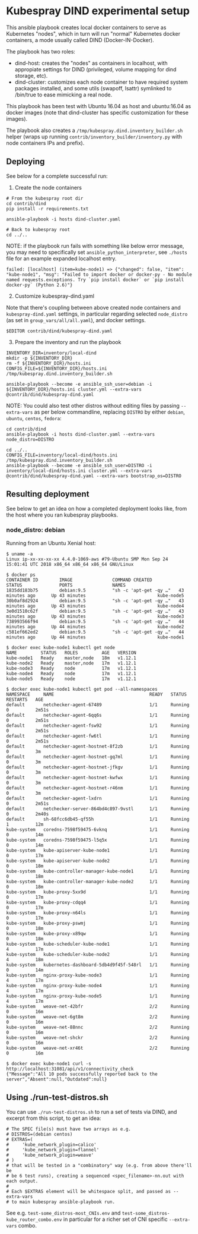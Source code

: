 # Kubespray DIND experimental setup

This ansible playbook creates local docker containers
to serve as Kubernetes "nodes", which in turn will run
"normal" Kubernetes docker containers, a mode usually
called DIND (Docker-IN-Docker).

The playbook has two roles:
- dind-host: creates the "nodes" as containers in localhost, with
  appropiate settings for DIND (privileged, volume mapping for dind
  storage, etc).
- dind-cluster: customizes each node container to have required
  system packages installed, and some utils (swapoff, lsattr)
  symlinked to /bin/true to ease mimicking a real node.

This playbook has been test with Ubuntu 16.04 as host and ubuntu:16.04
as docker images (note that dind-cluster has specific customization
for these images).

The playbook also creates a `/tmp/kubespray.dind.inventory_builder.sh`
helper (wraps up running `contrib/inventory_builder/inventory.py` with
node containers IPs and prefix).

## Deploying

See below for a complete successful run:

1. Create the node containers

~~~~
# From the kubespray root dir
cd contrib/dind
pip install -r requirements.txt

ansible-playbook -i hosts dind-cluster.yaml

# Back to kubespray root
cd ../..
~~~~

NOTE: if the playbook run fails with something like below error
message, you may need to specifically set `ansible_python_interpreter`,
see `./hosts` file for an example expanded localhost entry.

~~~
failed: [localhost] (item=kube-node1) => {"changed": false, "item": "kube-node1", "msg": "Failed to import docker or docker-py - No module named requests.exceptions. Try `pip install docker` or `pip install docker-py` (Python 2.6)"}
~~~

2. Customize kubespray-dind.yaml

Note that there's coupling between above created node containers
and `kubespray-dind.yaml` settings, in particular regarding selected `node_distro`
(as set in `group_vars/all/all.yaml`), and docker settings.

~~~
$EDITOR contrib/dind/kubespray-dind.yaml
~~~

3. Prepare the inventory and run the playbook

~~~
INVENTORY_DIR=inventory/local-dind
mkdir -p ${INVENTORY_DIR}
rm -f ${INVENTORY_DIR}/hosts.ini
CONFIG_FILE=${INVENTORY_DIR}/hosts.ini /tmp/kubespray.dind.inventory_builder.sh

ansible-playbook --become -e ansible_ssh_user=debian -i ${INVENTORY_DIR}/hosts.ini cluster.yml --extra-vars @contrib/dind/kubespray-dind.yaml
~~~

NOTE: You could also test other distros without editing files by
passing `--extra-vars` as per below commandline,
replacing `DISTRO` by either `debian`, `ubuntu`, `centos`, `fedora`:

~~~
cd contrib/dind
ansible-playbook -i hosts dind-cluster.yaml --extra-vars node_distro=DISTRO

cd ../..
CONFIG_FILE=inventory/local-dind/hosts.ini /tmp/kubespray.dind.inventory_builder.sh
ansible-playbook --become -e ansible_ssh_user=DISTRO -i inventory/local-dind/hosts.ini cluster.yml --extra-vars @contrib/dind/kubespray-dind.yaml --extra-vars bootstrap_os=DISTRO
~~~

## Resulting deployment

See below to get an idea on how a completed deployment looks like,
from the host where you ran kubespray playbooks.

### node_distro: debian

Running from an Ubuntu Xenial host:

~~~
$ uname -a
Linux ip-xx-xx-xx-xx 4.4.0-1069-aws #79-Ubuntu SMP Mon Sep 24
15:01:41 UTC 2018 x86_64 x86_64 x86_64 GNU/Linux

$ docker ps
CONTAINER ID        IMAGE               COMMAND CREATED             STATUS              PORTS               NAMES
1835dd183b75        debian:9.5          "sh -c 'apt-get -qy …"   43 minutes ago      Up 43 minutes                           kube-node5
30b0af8d2924        debian:9.5          "sh -c 'apt-get -qy …"   43 minutes ago      Up 43 minutes                           kube-node4
3e0d1510c62f        debian:9.5          "sh -c 'apt-get -qy …"   43 minutes ago      Up 43 minutes                           kube-node3
738993566f94        debian:9.5          "sh -c 'apt-get -qy …"   44 minutes ago      Up 44 minutes                           kube-node2
c581ef662ed2        debian:9.5          "sh -c 'apt-get -qy …"   44 minutes ago      Up 44 minutes                           kube-node1

$ docker exec kube-node1 kubectl get node
NAME         STATUS   ROLES         AGE   VERSION
kube-node1   Ready    master,node   18m   v1.12.1
kube-node2   Ready    master,node   17m   v1.12.1
kube-node3   Ready    node          17m   v1.12.1
kube-node4   Ready    node          17m   v1.12.1
kube-node5   Ready    node          17m   v1.12.1

$ docker exec kube-node1 kubectl get pod --all-namespaces
NAMESPACE     NAME                                    READY   STATUS    RESTARTS   AGE
default       netchecker-agent-67489                  1/1     Running   0          2m51s
default       netchecker-agent-6qq6s                  1/1     Running   0          2m51s
default       netchecker-agent-fsw92                  1/1     Running   0          2m51s
default       netchecker-agent-fw6tl                  1/1     Running   0          2m51s
default       netchecker-agent-hostnet-8f2zb          1/1     Running   0          3m
default       netchecker-agent-hostnet-gq7ml          1/1     Running   0          3m
default       netchecker-agent-hostnet-jfkgv          1/1     Running   0          3m
default       netchecker-agent-hostnet-kwfwx          1/1     Running   0          3m
default       netchecker-agent-hostnet-r46nm          1/1     Running   0          3m
default       netchecker-agent-lxdrn                  1/1     Running   0          2m51s
default       netchecker-server-864bd4c897-9vstl      1/1     Running   0          2m40s
default       sh-68fcc6db45-qf55h                     1/1     Running   1          12m
kube-system   coredns-7598f59475-6vknq                1/1     Running   0          14m
kube-system   coredns-7598f59475-l5q5x                1/1     Running   0          14m
kube-system   kube-apiserver-kube-node1               1/1     Running   0          17m
kube-system   kube-apiserver-kube-node2               1/1     Running   0          18m
kube-system   kube-controller-manager-kube-node1      1/1     Running   0          18m
kube-system   kube-controller-manager-kube-node2      1/1     Running   0          18m
kube-system   kube-proxy-5xx9d                        1/1     Running   0          17m
kube-system   kube-proxy-cdqq4                        1/1     Running   0          17m
kube-system   kube-proxy-n64ls                        1/1     Running   0          17m
kube-system   kube-proxy-pswmj                        1/1     Running   0          18m
kube-system   kube-proxy-x89qw                        1/1     Running   0          18m
kube-system   kube-scheduler-kube-node1               1/1     Running   4          17m
kube-system   kube-scheduler-kube-node2               1/1     Running   4          18m
kube-system   kubernetes-dashboard-5db4d9f45f-548rl   1/1     Running   0          14m
kube-system   nginx-proxy-kube-node3                  1/1     Running   4          17m
kube-system   nginx-proxy-kube-node4                  1/1     Running   4          17m
kube-system   nginx-proxy-kube-node5                  1/1     Running   4          17m
kube-system   weave-net-42bfr                         2/2     Running   0          16m
kube-system   weave-net-6gt8m                         2/2     Running   0          16m
kube-system   weave-net-88nnc                         2/2     Running   0          16m
kube-system   weave-net-shckr                         2/2     Running   0          16m
kube-system   weave-net-xr46t                         2/2     Running   0          16m

$ docker exec kube-node1 curl -s http://localhost:31081/api/v1/connectivity_check
{"Message":"All 10 pods successfully reported back to the server","Absent":null,"Outdated":null}
~~~

## Using ./run-test-distros.sh

You can use `./run-test-distros.sh` to run a set of tests via DIND,
and excerpt from this script, to get an idea:

~~~
# The SPEC file(s) must have two arrays as e.g.
# DISTROS=(debian centos)
# EXTRAS=(
#     'kube_network_plugin=calico'
#     'kube_network_plugin=flannel'
#     'kube_network_plugin=weave'
# )
# that will be tested in a "combinatory" way (e.g. from above there'll be
# be 6 test runs), creating a sequenced <spec_filename>-nn.out with each output.
#
# Each $EXTRAS element will be whitespace split, and passed as --extra-vars
# to main kubespray ansible-playbook run.
~~~

See e.g. `test-some_distros-most_CNIs.env` and
`test-some_distros-kube_router_combo.env` in particular for a richer
set of CNI specific `--extra-vars` combo.
